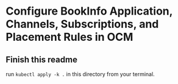 # Configure BookInfo Application, Channels, Subscriptions, and Placement Rules in OCM

## Finish this readme

run `kubectl apply -k .` in this directory from your terminal.
